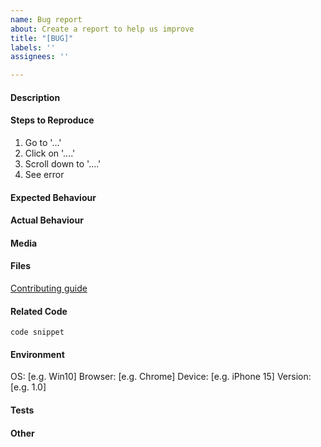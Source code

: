 ```yaml
---
name: Bug report
about: Create a report to help us improve
title: "[BUG]"
labels: ''
assignees: ''

---
```


<!-- Before submitting an issue, please consult the docs -->

#### Description
<!--
A clear and concise description of what the feature is about.
What are you trying to do and how would you want to do it differently?
Is it something you currently you cannot do? 
Have you considered an alternative?
Is this related to an issue/problem?
-->

#### Steps to Reproduce
1. Go to '...'
2. Click on '....'
3. Scroll down to '....'
4. See error

#### Expected Behaviour
<!-- Describe what should be happening by reproducing the steps provided  -->

#### Actual Behaviour
<!-- Describe what is actually happening as opposed to expected -->

#### Media
<!-- Add supporting media related to the bug encountered. (if applicable) -->

#### Files
<!--
A list of relevant files for this issue. This will help people navigate the project and offer some clues of where to start.
-->

[Contributing guide](CONTRIBUTING.md)

#### Related Code
<!-- If you are able to illustrate the bug, please provide a sample. -->
```
code snippet
```

#### Environment
<!-- Fill environment information, add or remove as needed -->
OS: [e.g. Win10]
Browser: [e.g. Chrome]
Device: [e.g. iPhone 15]
Version: [e.g. 1.0]

#### Tests
<!-- Include specific unit tests related to this bug (if applicable). -->

#### Other
<!-- List any other relevant information here, stack traces, suggestions, and any other context about the problem. -->

<!-- Remember to use helpful labels and milestones. -->
